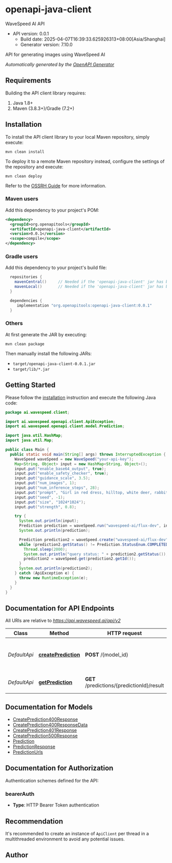 # openapi-java-client

WaveSpeed AI API
- API version: 0.0.1
  - Build date: 2025-04-07T16:39:33.625926313+08:00[Asia/Shanghai]
  - Generator version: 7.10.0

API for generating images using WaveSpeed AI


*Automatically generated by the [OpenAPI Generator](https://openapi-generator.tech)*


## Requirements

Building the API client library requires:
1. Java 1.8+
2. Maven (3.8.3+)/Gradle (7.2+)

## Installation

To install the API client library to your local Maven repository, simply execute:

```shell
mvn clean install
```

To deploy it to a remote Maven repository instead, configure the settings of the repository and execute:

```shell
mvn clean deploy
```

Refer to the [OSSRH Guide](http://central.sonatype.org/pages/ossrh-guide.html) for more information.

### Maven users

Add this dependency to your project's POM:

```xml
<dependency>
  <groupId>org.openapitools</groupId>
  <artifactId>openapi-java-client</artifactId>
  <version>0.0.1</version>
  <scope>compile</scope>
</dependency>
```

### Gradle users

Add this dependency to your project's build file:

```groovy
  repositories {
    mavenCentral()     // Needed if the 'openapi-java-client' jar has been published to maven central.
    mavenLocal()       // Needed if the 'openapi-java-client' jar has been published to the local maven repo.
  }

  dependencies {
     implementation "org.openapitools:openapi-java-client:0.0.1"
  }
```

### Others

At first generate the JAR by executing:

```shell
mvn clean package
```

Then manually install the following JARs:

* `target/openapi-java-client-0.0.1.jar`
* `target/lib/*.jar`

## Getting Started

Please follow the [installation](#installation) instruction and execute the following Java code:

```java
package ai.wavespeed.client;

import ai.wavespeed.openapi.client.ApiException;
import ai.wavespeed.openapi.client.model.Prediction;

import java.util.HashMap;
import java.util.Map;

public class Main {
  public static void main(String[] args) throws InterruptedException {
    WaveSpeed waveSpeed = new WaveSpeed("your-api-key");
    Map<String, Object> input = new HashMap<String, Object>();
    input.put("enable_base64_output", true);
    input.put("enable_safety_checker", true);
    input.put("guidance_scale", 3.5);
    input.put("num_images", 1);
    input.put("num_inference_steps", 28);
    input.put("prompt", "Girl in red dress, hilltop, white deer, rabbits, sunset, japanese anime style");
    input.put("seed", -1);
    input.put("size", "1024*1024");
    input.put("strength", 0.8);

    try {
      System.out.println(input);
      Prediction prediction = waveSpeed.run("wavespeed-ai/flux-dev", input);
      System.out.println(prediction);

      Prediction prediction2 = waveSpeed.create("wavespeed-ai/flux-dev", input);
      while (prediction2.getStatus() != Prediction.StatusEnum.COMPLETED && prediction2.getStatus() != Prediction.StatusEnum.FAILED) {
        Thread.sleep(2000);
        System.out.println("query status: " + prediction2.getStatus());
        prediction2 = waveSpeed.get(prediction2.getId());
      }
      System.out.println(prediction2);
    } catch (ApiException e) {
      throw new RuntimeException(e);
    }
  }
}

```

## Documentation for API Endpoints

All URIs are relative to *https://api.wavespeed.ai/api/v2*

Class | Method | HTTP request | Description
------------ | ------------- | ------------- | -------------
*DefaultApi* | [**createPrediction**](docs/DefaultApi.md#createPrediction) | **POST** /{model_id} | Generate an image using the specified model
*DefaultApi* | [**getPrediction**](docs/DefaultApi.md#getPrediction) | **GET** /predictions/{predictionId}/result | Retrieve the result of a prediction


## Documentation for Models

 - [CreatePrediction400Response](docs/CreatePrediction400Response.md)
 - [CreatePrediction400ResponseData](docs/CreatePrediction400ResponseData.md)
 - [CreatePrediction401Response](docs/CreatePrediction401Response.md)
 - [CreatePrediction500Response](docs/CreatePrediction500Response.md)
 - [Prediction](docs/Prediction.md)
 - [PredictionResponse](docs/PredictionResponse.md)
 - [PredictionUrls](docs/PredictionUrls.md)


<a id="documentation-for-authorization"></a>
## Documentation for Authorization


Authentication schemes defined for the API:
<a id="bearerAuth"></a>
### bearerAuth

- **Type**: HTTP Bearer Token authentication


## Recommendation

It's recommended to create an instance of `ApiClient` per thread in a multithreaded environment to avoid any potential issues.

## Author



